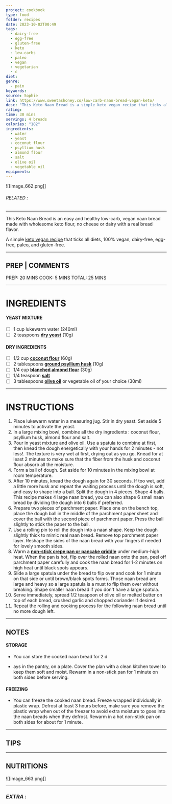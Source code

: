 ```yaml
---
project: cookbook
type: food
folder: recipes
date: 2023-10-02T00:49
tags:
  - dairy-free
  - egg-free
  - gluten-free
  - keto
  - low-carbs
  - paleo
  - vegan
  - vegetarian
  - c
diet: 
genre:
  - pain
keywords: 
source: Sophie
link: https://www.sweetashoney.co/low-carb-naan-bread-vegan-keto/
desc: "This Keto Naan Bread is a simple keto vegan recipe that ticks all diets: Vegan, Dairy-free, Egg-free, Paleo, and Gluten-free."
rating: 
time: 30 mins
servings: 4 breads
calories: "182"
ingredients:
  - water
  - yeast
  - coconut flour
  - psyllium husk
  - almond flour
  - salt
  - olive oil
  - vegetable oil
equipments:
---
```


![[image_662.png]]
###### *RELATED* : 
---
This Keto Naan Bread is an easy and healthy low-carb, vegan naan bread made with wholesome keto flour, no cheese or dairy with a real bread flavor.

A simple [keto vegan recipe](https://www.sweetashoney.co/vegan-keto-recipes/) that ticks all diets, 100% vegan, dairy-free, egg-free, paleo, and gluten-free.

---
## PREP | COMMENTS

PREP: 20 MINS COOK: 5 MINS TOTAL: 25 MINS

---
# INGREDIENTS

#### **YEAST MIXTURE**

- [ ]  1 cup lukewarm water (240ml)
- [ ] 2 teaspoons **[dry yeast](https://www.amazon.com/gp/product/B003EE0CHA/ref=as_li_qf_asin_il_tl?ie=UTF8&tag=sweetashoney-20&creative=9325&linkCode=as2&creativeASIN=B003EE0CHA&linkId=fc52e89f7a43dd1d809f19010e510a87)** (10g)

#### **DRY INGREDIENTS**

- [ ] 1/2 cup **[coconut flour](https://www.amazon.com/gp/product/B0160D5GYK/ref=as_li_qf_asin_il_tl?ie=UTF8&tag=sweetashoney-20&creative=9325&linkCode=as2&creativeASIN=B0160D5GYK&linkId=f8b086e3f66bd762b46269f6de0f875e)** (60g)
- [ ] 2 tablespoons **[ground psyllium husk](https://www.amazon.com/gp/product/B002RWUNYM/ref=as_li_qf_asin_il_tl?ie=UTF8&tag=sweetashoney-20&creative=9325&linkCode=as2&creativeASIN=B002RWUNYM&linkId=43d71cf44740bfee9d23adb0379686ee)** (10g)
- [ ] 1/4 cup **[blanched almond flour](https://www.amazon.com/gp/product/B00DL9LNNU/ref=as_li_qf_asin_il_tl?ie=UTF8&tag=sweetashoney-20&creative=9325&linkCode=as2&creativeASIN=B00DL9LNNU&linkId=7f209ee3b775325d9d21dc7abc2ecc62)** (30g)
- [ ] 1/4 teaspoon **[salt](https://www.amazon.com/gp/product/B000EITYUU/ref=as_li_qf_asin_il_tl?ie=UTF8&tag=sweetashoney-20&creative=9325&linkCode=as2&creativeASIN=B000EITYUU&linkId=c8924952c19d12e5ac5280f60674aa05)**
- [ ] 3 tablespoons **[olive oil](https://www.amazon.com/gp/product/B00GGBLPVU/ref=as_li_qf_sp_asin_il_tl?ie=UTF8&tag=sweetashoney-20&camp=1789&creative=9325&linkCode=as2&creativeASIN=B00GGBLPVU&linkId=5eca04e09e1c3f081c1e6b27d931aa62)** or vegetable oil of your choice (30ml)

---
# INSTRUCTIONS

1. Place lukewarm water in a measuring jug. Stir in dry yeast. Set aside 5 minutes to activate the yeast.
2. In a large mixing bowl, combine all the dry ingredients : coconut flour, psyllium husk, almond flour and salt. 
3. Pour in yeast mixture and olive oil. Use a spatula to combine at first, then knead the dough energetically with your hands for 2 minutes - not less!. The texture is very wet at first, drying out as you go. Knead for at least 2 minutes to make sure that the fiber from the husk and coconut flour absorb all the moisture.
4. Form a ball of dough. Set aside for 10 minutes in the mixing bowl at room temperature.
5. After 10 minutes, knead the dough again for 30 seconds. If too wet, add a little more husk and repeat the waiting process until the dough is soft, and easy to shape into a ball. Split the dough in 4 pieces. Shape 4 balls. This recipe makes 4 large naan bread, you can also shape 6 small naan bread by dividing the dough into 6 balls if preferred. 
6. Prepare two pieces of parchment paper. Place one on the bench top, place the dough ball in the middle of the parchment paper sheet and cover the ball with the second piece of parchment paper. Press the ball slightly to stick the paper to the ball.
7. Use a rolling pin to roll the dough into a naan shape. Keep the dough slightly thick to mimic real naan bread. Remove top parchment paper layer. Reshape the sides of the naan bread with your fingers if needed for lovely smooth sides.
8. Warm a **[non-stick crepe pan or pancake griddle](https://amzn.to/2HTi5hI)** under medium-high heat. When the pan is hot, flip over the rolled naan onto the pan, peel off parchment paper carefully and cook the naan bread for 1-2 minutes on high heat until black spots appears.
9. Slide a large spatula under the bread to flip over and cook for 1 minute on that side or until brown/black spots forms. Those naan bread are large and heavy so a large spatula is a must to flip them over without breaking. Shape smaller naan bread if you don't have a large spatula.
10. Serve immediately, spread 1/2 teaspoon of olive oil or melted butter on top of each bread, crushed garlic and chopped coriander if desired.
11. Repeat the rolling and cooking process for the following naan bread until no more dough left.

---
## NOTES

#### **STORAGE**

- You can store the cooked naan bread for 2 d
    
- ays in the pantry, on a plate. Cover the plan with a clean kitchen towel to keep them soft and moist. Rewarm in a non-stick pan for 1 minute on both sides before serving.
    

#### **FREEZING**

- You can freeze the cooked naan bread. Freeze wrapped individually in plastic wrap. Defrost at least 3 hours before, make sure you remove the plastic wrap when out of the freezer to avoid extra moisture to goes into the naan breads when they defrost. Rewarm in a hot non-stick pan on both sides for about for 1 minute.

---
## TIPS



---
## NUTRITIONS

![[image_663.png]]

---
### *EXTRA* :



